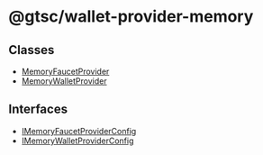 # @gtsc/wallet-provider-memory

## Classes

- [MemoryFaucetProvider](classes/MemoryFaucetProvider.md)
- [MemoryWalletProvider](classes/MemoryWalletProvider.md)

## Interfaces

- [IMemoryFaucetProviderConfig](interfaces/IMemoryFaucetProviderConfig.md)
- [IMemoryWalletProviderConfig](interfaces/IMemoryWalletProviderConfig.md)
